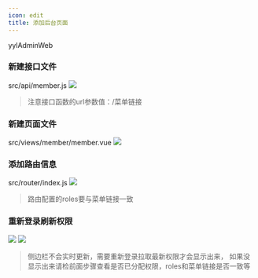 ```yaml
---
icon: edit
title: 添加后台页面
---
```


yylAdminWeb

### 新建接口文件

src/api/member.js
![](https://images.gitee.com/uploads/images/2021/0119/155256_a80c5e34_1051221.png)
> 注意接口函数的url参数值：/菜单链接

### 新建页面文件

src/views/member/member.vue
![](https://images.gitee.com/uploads/images/2021/0119/155356_ff92fc06_1051221.png)

### 添加路由信息

src/router/index.js
![](https://images.gitee.com/uploads/images/2021/0119/155501_58083487_1051221.png)
> 路由配置的roles要与菜单链接一致

### 重新登录刷新权限

![](https://images.gitee.com/uploads/images/2021/0119/155659_f0b8ef56_1051221.png)
![](https://images.gitee.com/uploads/images/2021/0119/155737_4b8f1ae8_1051221.png)
> 侧边栏不会实时更新，需要重新登录拉取最新权限才会显示出来，
> 如果没显示出来请检前面步骤查看是否已分配权限，roles和菜单链接是否一致等
